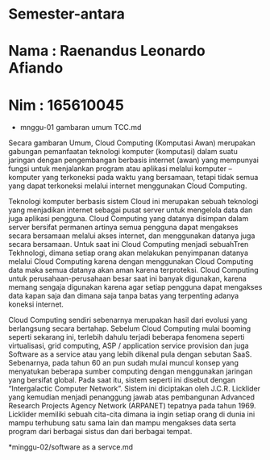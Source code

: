 # Semester-antara
# Nama : Raenandus Leonardo Afiando
# Nim  : 165610045

* mnggu-01 gambaran umum TCC.md

Secara gambaran Umum, Cloud Computing (Komputasi Awan) merupakan gabungan pemanfaatan teknologi komputer (komputasi) dalam suatu jaringan dengan pengembangan berbasis internet (awan) yang mempunyai fungsi untuk menjalankan program atau aplikasi melalui komputer – komputer yang terkoneksi pada waktu yang bersamaan, tetapi tidak semua yang dapat  terkoneksi melalui internet menggunakan Cloud Computing.

Teknologi komputer berbasis sistem Cloud ini merupakan sebuah teknologi yang menjadikan internet sebagai pusat server untuk mengelola data dan juga aplikasi pengguna. Cloud Computing yang datanya disimpan dalam server bersifat permanen artinya semua pengguna dapat mengakses secara bersamaan melalui akses internet, dan menggunakan datanya juga secara bersamaan. Untuk saat ini Cloud Computing menjadi sebuahTren Tekhnologi, dimana setiap orang akan melakukan penyimpanan datanya melalui Cloud Computing karena dengan menggunakan Cloud Computing data maka semua datanya akan aman karena terproteksi. Cloud Computing untuk perusahaan-perusahaan besar saat ini banyak digunakan, karena memang sengaja digunakan karena agar setiap pengguna dapat mengakses data kapan saja dan dimana saja tanpa batas yang terpenting adanya koneksi internet.

Cloud Computing sendiri sebenarnya merupakan hasil dari evolusi yang berlangsung secara bertahap. Sebelum Cloud Computing mulai booming seperti sekarang ini, terlebih dahulu terjadi beberapa fenomena seperti virtualisasi, grid computing, ASP / application service provision dan juga Software as a service atau yang lebih dikenal pula dengan sebutan SaaS. Sebenarnya, pada tahun 60 an pun sudah mulai muncul konsep yang menyatukan beberapa sumber computing dengan menggunakan jaringan yang bersifat global. Pada saat itu, sistem seperti ini disebut dengan “Intergalactic Computer Network”. Sistem ini diciptakan oleh J.C.R. Licklider yang kemudian menjadi penanggung jawab atas pembangunan Advanced Research Projects Agency Network (ARPANET) tepatnya pada tahun 1969. Licklider memiliki sebuah cita-cita dimana ia ingin setiap orang di dunia ini mampu terhubung satu sama lain dan mampu mengakses data serta program dari berbagai sistus dan dari berbagai tempat.

*minggu-02/software as a servce.md 
